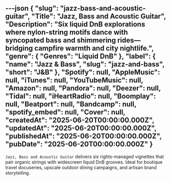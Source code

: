 ---json
{
  "slug": "jazz-bass-and-acoustic-guitar",
  "Title": "Jazz, Bass and Acoustic Guitar",
  "Description": "Six liquid DnB explorations where nylon-string motifs dance with syncopated bass and shimmering rides—bridging campfire warmth and city nightlife.",
  "genre": {
    "Genres": "Liquid DnB"
  },
  "label": {
    "name": "Jazz & Bass",
    "slug": "jazz-and-bass",
    "short": "J&B"
  },
  "Spotify": null,
  "AppleMusic": null,
  "iTunes": null,
  "YouTubeMusic": null,
  "Amazon": null,
  "Pandora": null,
  "Deezer": null,
  "Tidal": null,
  "iHeartRadio": null,
  "Boomplay": null,
  "Beatport": null,
  "Bandcamp": null,
  "spotify_embed": null,
  "Cover": null,
  "createdAt": "2025-06-20T00:00:00.000Z",
  "updatedAt": "2025-06-20T00:00:00.000Z",
  "publishedAt": "2025-06-20T00:00:00.000Z",
  "pubDate": "2025-06-20T00:00:00.000Z"
}
---

`Jazz, Bass and Acoustic Guitar` delivers six rights-managed vignettes that pair organic strings with widescreen liquid DnB grooves. Ideal for boutique travel docuseries, upscale outdoor dining campaigns, and artisan brand storytelling.
